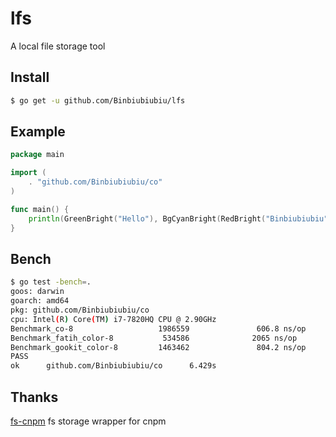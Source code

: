 # lfs

A local file storage tool

## Install

``` sh
$ go get -u github.com/Binbiubiubiu/lfs
```

## Example

``` go
package main

import (
	. "github.com/Binbiubiubiu/co"
)

func main() {
	println(GreenBright("Hello"), BgCyanBright(RedBright("Binbiubiubiu")))
}

```

## Bench

```sh
$ go test -bench=. 
goos: darwin
goarch: amd64
pkg: github.com/Binbiubiubiu/co
cpu: Intel(R) Core(TM) i7-7820HQ CPU @ 2.90GHz
Benchmark_co-8                   1986559               606.8 ns/op
Benchmark_fatih_color-8           534586              2065 ns/op
Benchmark_gookit_color-8         1463462               804.2 ns/op
PASS
ok      github.com/Binbiubiubiu/co      6.429s
```

## Thanks

[fs-cnpm](https://github.com/cnpm/fs-cnpm)  fs storage wrapper for cnpm
